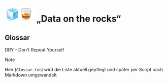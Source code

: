 # <img src="../Dashboards/python/assets/whisk_rox.png"> „Data on the rocks“

## Glossar

DRY - Don't Repeat Yourself

> [!NOTE]  
> Hier (```Glossar.txt```) wird die Liste aktuell gepflegt und später per Script nach Markdown umgewandelt
